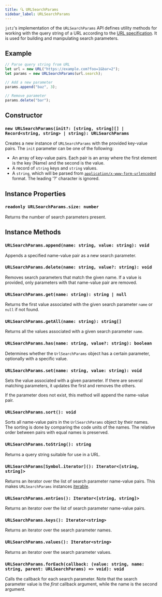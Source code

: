 ```yaml
---
title: 🔍 URLSearchParams
sidebar_label: URLSearchParams
---
```


`jstz`'s implementation of the `URLSearchParams` API defines utility methods for working with the query string of a URL according to the [URL specification](https://url.spec.whatwg.org/#urlsearchparams). It is used for building and manipulating search parameters.

## Example

```typescript
// Parse query string from URL
let url = new URL("https://example.com?foo=1&bar=2");
let params = new URLSearchParams(url.search);

// Add a new parameter
params.append("baz", 3);

// Remove parameter
params.delete("bar");
```

## Constructor

### `new URLSearchParams(init?: [string, string][] | Record<string, string> | string): URLSearchParams`

Creates a new instance of `URLSearchParams` with the provided key-value pairs. The `init` parameter can be one of the following:

- An array of key-value pairs. Each pair is an array where the first element is the key (Name) and the second is the value.
- A record of `string` keys and `string` values.
- A `string`, which will be parsed from [`application/x-www-form-urlencoded`](https://url.spec.whatwg.org/#application/x-www-form-urlencoded) format. The leading '?' character is ignored.

## Instance Properties

### `readonly URLSearchParams.size: number`

Returns the number of search parameters present.

## Instance Methods

### `URLSearchParams.append(name: string, value: string): void`

Appends a specified name-value pair as a new search parameter.

### `URLSearchParams.delete(name: string, value?: string): void`

Removes search parameters that match the given name. If a value is provided, only parameters with that name-value pair are removed.

### `URLSearchParams.get(name: string): string | null`

Returns the first value associated with the given search parameter `name` or `null` if not found.

### `URLSearchParams.getAll(name: string): string[]`

Returns all the values associated with a given search parameter `name`.

### `URLSearchParams.has(name: string, value?: string): boolean`

Determines whether the `UrlSearchParams` object has a certain parameter, optionally with a specific value.

### `URLSearchParams.set(name: string, value: string): void`

Sets the value associated with a given parameter. If there are several matching parameters, it updates the first and removes the others.

If the parameter does not exist, this method will append the name-value pair.

### `URLSearchParams.sort(): void`

Sorts all name-value pairs in the `UrlSearchParams` object by their names. The sorting is done by comparing the code units of the names. The relative order between pairs with equal names is preserved.

### `URLSearchParams.toString(): string`

Returns a query string suitable for use in a URL.

### `URLSearchParams[Symbol.iterator](): Iterator<[string, string]>`

Returns an iterator over the list of search parameter name-value pairs. This makes `URLSearchParams` instances [iterable](https://developer.mozilla.org/en-US/docs/Web/JavaScript/Reference/Iteration_protocols#the_iterable_protocol).

### `URLSearchParams.entries(): Iterator<[string, string]>`

Returns an iterator over the list of search parameter name-value pairs.

### `URLSearchParams.keys(): Iterator<string>`

Returns an iterator over the search parameter names.

### `URLSearchParams.values(): Iterator<string>`

Returns an iterator over the search parameter values.

### `URLSearchParams.forEach(callback: (value: string, name: string, parent: URLSearchParams) => void): void`

Calls the callback for each search parameter. Note that the search parameter value is the _first_ callback argument, while the name is the second argument.
